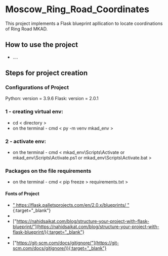 # Moscow_Ring_Road_Coordinates
This project implements a Flask blueprint apllication to locate coordinations of Ring Road MKAD.

## How to use the project
* ....


## Steps for project creation

### Configurations of Project

Python: version = 3.9.6
Flask: version = 2.0.1

### 1 - creating virtual env: 

* cd < directory > 
* on the terminal - cmd < py -m venv mkad_env >

### 2 - activate env:

* on the terminal - cmd < mkad_env\Scripts\Activate or mkad_env\Scripts\Activate.ps1 or mkad_env\Scripts\Activate.bat >

### Packages on the file requirements
* on the terminal - cmd < pip freeze > requirements.txt >

#### Fonts of Project

* [" https://flask.palletsprojects.com/en/2.0.x/blueprints/ "](https://flask.palletsprojects.com/en/2.0.x/blueprints/){:target="_blank"}
* 
* ["https://nahidsaikat.com/blog/structure-your-project-with-flask-blueprint/"](https://nahidsaikat.com/blog/structure-your-project-with-flask-blueprint/){:target="_blank"}
* 
* ["https://git-scm.com/docs/gitignore/"](https://git-scm.com/docs/gitignore/)){:target="_blank"}